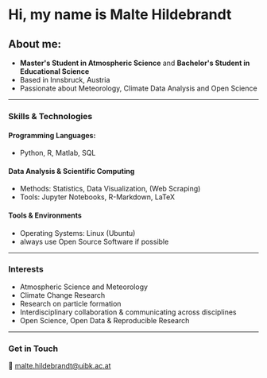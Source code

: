 # Hi, my name is Malte Hildebrandt

## About me:
- **Master's Student in Atmospheric Science**  and **Bachelor's Student in Educational Science**
- Based in Innsbruck, Austria  
- Passionate about Meteorology, Climate Data Analysis and Open Science

---

### Skills & Technologies
#### Programming Languages: 
- Python, R, Matlab, SQL

#### Data Analysis & Scientific Computing
- Methods: Statistics, Data Visualization, (Web Scraping)
- Tools: Jupyter Notebooks, R-Markdown, LaTeX

#### Tools & Environments
- Operating Systems: Linux (Ubuntu)
- always use Open Source Software if possible

---

### Interests
- Atmospheric Science and Meteorology
- Climate Change Research
- Research on particle formation
- Interdisciplinary collaboration & communicating across disciplines
- Open Science, Open Data & Reproducible Research

---

### Get in Touch
📧 malte.hildebrandt@uibk.ac.at

